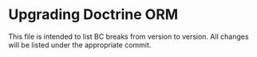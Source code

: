 # Upgrading Doctrine ORM
This file is intended to list BC breaks from version to version. All changes will be listed under
the appropriate commit.